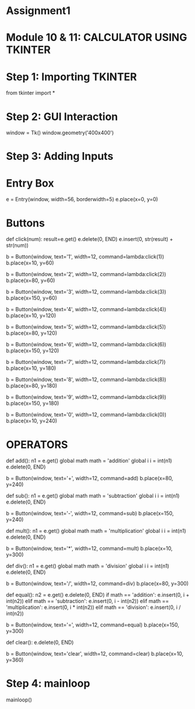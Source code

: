 # Assignment1
# Module 10 &amp; 11: CALCULATOR USING TKINTER
# Step 1: Importing TKINTER
from tkinter import *

# Step 2: GUI Interaction
window = Tk()
window.geometry('400x400')

# Step 3: Adding Inputs

# Entry Box
e = Entry(window, width=56, borderwidth=5)
e.place(x=0, y=0)

# Buttons

def click(num):
    result=e.get()
    e.delete(0, END)
    e.insert(0, str(result) + str(num))

b = Button(window, text='1', width=12, command=lambda:click(1))
b.place(x=10, y=60)

b = Button(window, text='2', width=12, command=lambda:click(2))
b.place(x=80, y=60)

b = Button(window, text='3', width=12, command=lambda:click(3))
b.place(x=150, y=60)

b = Button(window, text='4', width=12, command=lambda:click(4))
b.place(x=10, y=120)

b = Button(window, text='5', width=12, command=lambda:click(5))
b.place(x=80, y=120)

b = Button(window, text='6', width=12, command=lambda:click(6))
b.place(x=150, y=120)

b = Button(window, text='7', width=12, command=lambda:click(7))
b.place(x=10, y=180)

b = Button(window, text='8', width=12, command=lambda:click(8))
b.place(x=80, y=180)

b = Button(window, text='9', width=12, command=lambda:click(9))
b.place(x=150, y=180)

b = Button(window, text='0', width=12, command=lambda:click(0))
b.place(x=10, y=240)

# OPERATORS

def add():
    n1 = e.get()
    global math
    math = 'addition'
    global i
    i = int(n1)
    e.delete(0, END)

b = Button(window, text='+', width=12, command=add)
b.place(x=80, y=240)

def sub():
    n1 = e.get()
    global math
    math = 'subtraction'
    global i
    i = int(n1)
    e.delete(0, END)

b = Button(window, text='-', width=12, command=sub)
b.place(x=150, y=240)

def mult():
    n1 = e.get()
    global math
    math = 'multiplication'
    global i
    i = int(n1)
    e.delete(0, END)

b = Button(window, text='*', width=12, command=mult)
b.place(x=10, y=300)

def div():
    n1 = e.get()
    global math
    math = 'division'
    global i
    i = int(n1)
    e.delete(0, END)

b = Button(window, text='/', width=12, command=div)
b.place(x=80, y=300)

def equal():
    n2 = e.get()
    e.delete(0, END)
    if math == 'addition':
        e.insert(0, i + int(n2))
    elif math == 'subtraction':
        e.insert(0, i - int(n2))
    elif math == 'multiplication':
        e.insert(0, i * int(n2))
    elif math == 'division':
        e.insert(0, i / int(n2))

b = Button(window, text='=', width=12, command=equal)
b.place(x=150, y=300)

def clear():
    e.delete(0, END)

b = Button(window, text='clear', width=12, command=clear)
b.place(x=10, y=360)

# Step 4: mainloop
mainloop()
